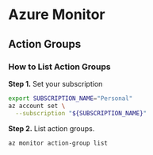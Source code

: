 # Azure Monitor

## Action Groups
### How to List Action Groups
**Step 1.** Set your subscription
```bash
export SUBSCRIPTION_NAME="Personal"
az account set \
  --subscription "${SUBSCRIPTION_NAME}"
```

**Step 2.** List action groups.
```bash
az monitor action-group list
```